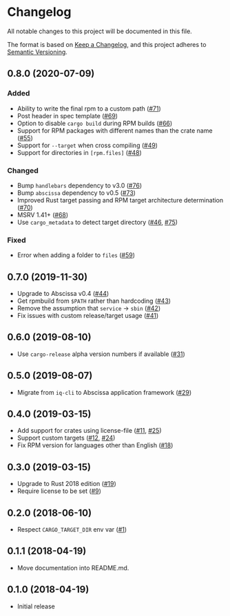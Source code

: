 # Changelog
All notable changes to this project will be documented in this file.

The format is based on [Keep a Changelog](https://keepachangelog.com/en/1.0.0/),
and this project adheres to [Semantic Versioning](https://semver.org/spec/v2.0.0.html).

## 0.8.0 (2020-07-09)
### Added
- Ability to write the final rpm to a custom path ([#71])
- Post header in spec template ([#69])
- Option to disable `cargo build` during RPM builds ([#66])
- Support for RPM packages with different names than the crate name ([#55])
- Support for `--target` when cross compiling ([#49])
- Support for directories in `[rpm.files]` ([#48])

### Changed
- Bump `handlebars` dependency to v3.0 ([#76])
- Bump `abscissa` dependency to v0.5 ([#73])
- Improved Rust target passing and RPM target architecture determination ([#70])
- MSRV 1.41+ ([#68])
- Use `cargo_metadata` to detect target directory ([#46], [#75])

### Fixed
- Error when adding a folder to `files` ([#59])

[#76]: https://github.com/RustRPM/cargo-rpm/pull/76
[#75]: https://github.com/RustRPM/cargo-rpm/pull/75
[#73]: https://github.com/RustRPM/cargo-rpm/pull/73
[#71]: https://github.com/RustRPM/cargo-rpm/pull/71
[#70]: https://github.com/RustRPM/cargo-rpm/pull/70
[#69]: https://github.com/RustRPM/cargo-rpm/pull/69
[#68]: https://github.com/RustRPM/cargo-rpm/pull/68
[#66]: https://github.com/RustRPM/cargo-rpm/pull/66
[#59]: https://github.com/RustRPM/cargo-rpm/pull/59
[#55]: https://github.com/RustRPM/cargo-rpm/pull/55
[#49]: https://github.com/RustRPM/cargo-rpm/pull/49
[#48]: https://github.com/RustRPM/cargo-rpm/pull/48
[#46]: https://github.com/RustRPM/cargo-rpm/pull/46

## 0.7.0 (2019-11-30)

- Upgrade to Abscissa v0.4 ([#44])
- Get rpmbuild from `$PATH` rather than hardcoding ([#43])
- Remove the assumption that `service` -> `sbin` ([#42])
- Fix issues with custom release/target usage ([#41])

[#44]: https://github.com/RustRPM/cargo-rpm/pull/44
[#43]: https://github.com/RustRPM/cargo-rpm/pull/43
[#42]: https://github.com/RustRPM/cargo-rpm/pull/42
[#41]: https://github.com/RustRPM/cargo-rpm/pull/41

## 0.6.0 (2019-08-10)

- Use `cargo-release` alpha version numbers if available ([#31])

[#31]: https://github.com/RustRPM/cargo-rpm/pull/29

## 0.5.0 (2019-08-07)

- Migrate from `iq-cli` to Abscissa application framework ([#29])

[#29]: https://github.com/RustRPM/cargo-rpm/pull/29

## 0.4.0 (2019-03-15)

- Add support for crates using license-file ([#11], [#25])
- Support custom targets ([#12], [#24])
- Fix RPM version for languages other than English ([#18])

[#25]: https://github.com/RustRPM/cargo-rpm/pull/25
[#24]: https://github.com/RustRPM/cargo-rpm/pull/24
[#18]: https://github.com/RustRPM/cargo-rpm/pull/18
[#12]: https://github.com/RustRPM/cargo-rpm/pull/12
[#11]: https://github.com/RustRPM/cargo-rpm/pull/11

## 0.3.0 (2019-03-15)

- Upgrade to Rust 2018 edition ([#19])
- Require license to be set ([#9])

[#19]: https://github.com/RustRPM/cargo-rpm/pull/19
[#9]: https://github.com/RustRPM/cargo-rpm/pull/9

## 0.2.0 (2018-06-10)

- Respect `CARGO_TARGET_DIR` env var ([#1])

[#1]: https://github.com/RustRPM/cargo-rpm/pull/1

## 0.1.1 (2018-04-19)

- Move documentation into README.md.

## 0.1.0 (2018-04-19)

- Initial release
